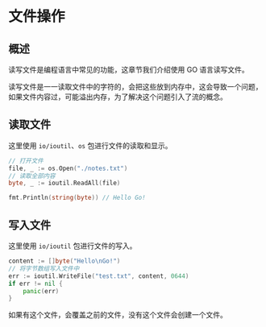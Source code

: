 # 文件操作

## 概述

读写文件是编程语言中常见的功能，这章节我们介绍使用 GO 语言读写文件。

读写文件是一一读取文件中的字符的，会把这些放到内存中，这会导致一个问题，如果文件内容过，可能溢出内存，为了解决这个问题引入了流的概念。

## 读取文件

这里使用 `io/ioutil`、`os` 包进行文件的读取和显示。

```go
// 打开文件
file, _ := os.Open("./notes.txt")
// 读取全部内容
byte, _ := ioutil.ReadAll(file)

fmt.Println(string(byte)) // Hello Go!
```

## 写入文件

这里使用 `io/ioutil` 包进行文件的写入。

```go
content := []byte("Hello\nGo!")
// 将字节数组写入文件中
err := ioutil.WriteFile("test.txt", content, 0644)
if err != nil {
    panic(err)
}
```

如果有这个文件，会覆盖之前的文件，没有这个文件会创建一个文件。

<comment-comment/> 
